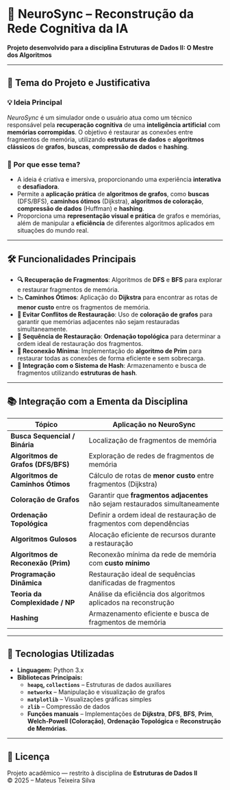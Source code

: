 
# 🧠 **NeuroSync – Reconstrução da Rede Cognitiva da IA**

**Projeto desenvolvido para a disciplina Estruturas de Dados II: O Mestre dos Algoritmos**

---

## 📌 **Tema do Projeto e Justificativa**

### 💡 **Ideia Principal**
*NeuroSync* é um simulador onde o usuário atua como um técnico responsável pela **recuperação cognitiva** de uma **inteligência artificial** com **memórias corrompidas**. O objetivo é restaurar as conexões entre fragmentos de memória, utilizando **estruturas de dados** e **algoritmos clássicos** de **grafos**, **buscas**, **compressão de dados** e **hashing**.

### 🎯 **Por que esse tema?**
- A ideia é criativa e imersiva, proporcionando uma experiência **interativa** e **desafiadora**.
- Permite a **aplicação prática** de **algoritmos de grafos**, como **buscas** (DFS/BFS), **caminhos ótimos** (Dijkstra), **algoritmos de coloração**, **compressão de dados** (Huffman) e **hashing**.
- Proporciona uma **representação visual e prática** de grafos e memórias, além de manipular a **eficiência** de diferentes algoritmos aplicados em situações do mundo real.

---

## 🛠️ **Funcionalidades Principais**

- **🔍 Recuperação de Fragmentos**: Algoritmos de **DFS** e **BFS** para explorar e restaurar fragmentos de memória.
- **📉 Caminhos Ótimos**: Aplicação do **Dijkstra** para encontrar as rotas de **menor custo** entre os fragmentos de memória.
- **🎨 Evitar Conflitos de Restauração**: Uso de **coloração de grafos** para garantir que memórias adjacentes não sejam restauradas simultaneamente.
- **📅 Sequência de Restauração**: **Ordenação topológica** para determinar a ordem ideal de restauração dos fragmentos.
- **🌳 Reconexão Mínima**: Implementação do **algoritmo de Prim** para restaurar todas as conexões de forma eficiente e sem sobrecarga.
- **🔐 Integração com o Sistema de Hash**: Armazenamento e busca de fragmentos utilizando **estruturas de hash**.

---

## 📚 **Integração com a Ementa da Disciplina**

| **Tópico**                      | **Aplicação no NeuroSync** |
|----------------------------------|----------------------------|
| **Busca Sequencial / Binária**  | Localização de fragmentos de memória |
| **Algoritmos de Grafos (DFS/BFS)** | Exploração de redes de fragmentos de memória |
| **Algoritmos de Caminhos Ótimos** | Cálculo de rotas de **menor custo** entre fragmentos (Dijkstra) |
| **Coloração de Grafos**         | Garantir que **fragmentos adjacentes** não sejam restaurados simultaneamente |
| **Ordenação Topológica**       | Definir a ordem ideal de restauração de fragmentos com dependências |
| **Algoritmos Gulosos**          | Alocação eficiente de recursos durante a restauração |
| **Algoritmos de Reconexão (Prim)** | Reconexão mínima da rede de memória com **custo mínimo** |
| **Programação Dinâmica**        | Restauração ideal de sequências danificadas de fragmentos |
| **Teoria da Complexidade / NP** | Análise da eficiência dos algoritmos aplicados na reconstrução |
| **Hashing**                     | Armazenamento eficiente e busca de fragmentos de memória |

---

## 🧪 **Tecnologias Utilizadas**

- **Linguagem:** Python 3.x
- **Bibliotecas Principais:**
  - **`heapq`, `collections`** – Estruturas de dados auxiliares
  - **`networkx`** – Manipulação e visualização de grafos
  - **`matplotlib`** – Visualizações gráficas simples
  - **`zlib`** – Compressão de dados
  - **Funções manuais** – Implementações de **Dijkstra**, **DFS**, **BFS**, **Prim**, **Welch-Powell (Coloração)**, **Ordenação Topológica** e **Reconstrução de Memórias**.

---

## 📃 **Licença**

Projeto acadêmico — restrito à disciplina de **Estruturas de Dados II**  
© 2025 – Mateus Teixeira Silva
